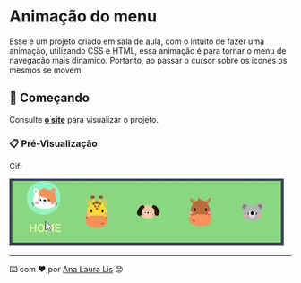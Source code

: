 # Animação do menu
Esse é um projeto criado em sala de aula, com o intuito de fazer uma animação, utilizando CSS e HTML, essa animação é para tornar o menu de navegação mais dinamico. Portanto, ao passar o cursor sobre os ícones os mesmos se movem.

## 🚀 Começando


Consulte **[o site](https://codepen.io/AnaZenith/pen/Exzjmdm?editors=1100)** para visualizar o projeto.

### 📋 Pré-Visualização

Gif:

![Site](Tab-Animation-1.gif)



---
⌨️ com ❤️ por [Ana Laura Lis](https://gist.github.com/oliveirazenith) 😊
